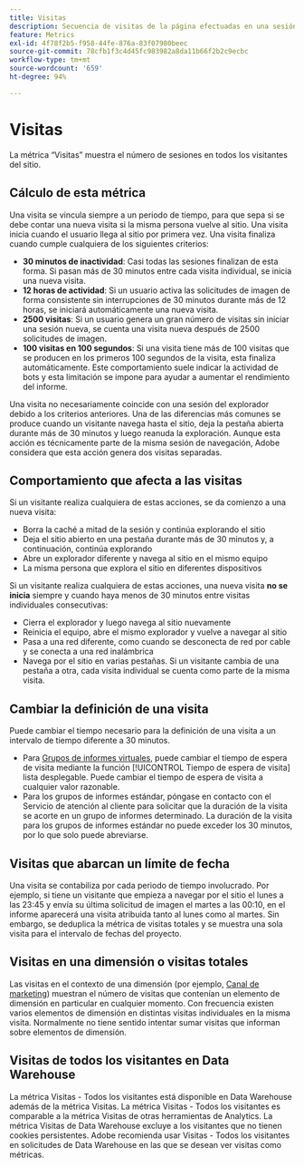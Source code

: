 ```yaml
---
title: Visitas
description: Secuencia de visitas de la página efectuadas en una sesión.
feature: Metrics
exl-id: 4f78f2b5-f958-44fe-876a-83f07980beec
source-git-commit: 78cfb1f3c4d45fc983982a8da11b66f2b2c9ecbc
workflow-type: tm+mt
source-wordcount: '659'
ht-degree: 94%

---
```


# Visitas

La métrica “Visitas” muestra el número de sesiones en todos los visitantes del sitio.

## Cálculo de esta métrica

Una visita se vincula siempre a un periodo de tiempo, para que sepa si se debe contar una nueva visita si la misma persona vuelve al sitio. Una visita inicia cuando el usuario llega al sitio por primera vez. Una visita finaliza cuando cumple cualquiera de los siguientes criterios:

* **30 minutos de inactividad**: Casi todas las sesiones finalizan de esta forma. Si pasan más de 30 minutos entre cada visita individual, se inicia una nueva visita.
* **12 horas de actividad**: Si un usuario activa las solicitudes de imagen de forma consistente sin interrupciones de 30 minutos durante más de 12 horas, se iniciará automáticamente una nueva visita.
* **2500 visitas**: Si un usuario genera un gran número de visitas sin iniciar una sesión nueva, se cuenta una visita nueva después de 2500 solicitudes de imagen.
* **100 visitas en 100 segundos**: Si una visita tiene más de 100 visitas que se producen en los primeros 100 segundos de la visita, esta finaliza automáticamente. Este comportamiento suele indicar la actividad de bots y esta limitación se impone para ayudar a aumentar el rendimiento del informe.

Una visita no necesariamente coincide con una sesión del explorador debido a los criterios anteriores. Una de las diferencias más comunes se produce cuando un visitante navega hasta el sitio, deja la pestaña abierta durante más de 30 minutos y luego reanuda la exploración. Aunque esta acción es técnicamente parte de la misma sesión de navegación, Adobe considera que esta acción genera dos visitas separadas.

## Comportamiento que afecta a las visitas

Si un visitante realiza cualquiera de estas acciones, se da comienzo a una nueva visita:

* Borra la caché a mitad de la sesión y continúa explorando el sitio
* Deja el sitio abierto en una pestaña durante más de 30 minutos y, a continuación, continúa explorando
* Abre un explorador diferente y navega al sitio en el mismo equipo
* La misma persona que explora el sitio en diferentes dispositivos

Si un visitante realiza cualquiera de estas acciones, una nueva visita **no se inicia** siempre y cuando haya menos de 30 minutos entre visitas individuales consecutivas:

* Cierra el explorador y luego navega al sitio nuevamente
* Reinicia el equipo, abre el mismo explorador y vuelve a navegar al sitio
* Pasa a una red diferente, como cuando se desconecta de red por cable y se conecta a una red inalámbrica
* Navega por el sitio en varias pestañas. Si un visitante cambia de una pestaña a otra, cada visita individual se cuenta como parte de la misma visita.

## Cambiar la definición de una visita

Puede cambiar el tiempo necesario para la definición de una visita a un intervalo de tiempo diferente a 30 minutos.

* Para [Grupos de informes virtuales](../vrs/vrs-about.md), puede cambiar el tiempo de espera de visita mediante la función [!UICONTROL Tiempo de espera de visita] lista desplegable. Puede cambiar el tiempo de espera de visita a cualquier valor razonable.
* Para los grupos de informes estándar, póngase en contacto con el Servicio de atención al cliente para solicitar que la duración de la visita se acorte en un grupo de informes determinado. La duración de la visita para los grupos de informes estándar no puede exceder los 30 minutos, por lo que solo puede abreviarse.

## Visitas que abarcan un límite de fecha

Una visita se contabiliza por cada periodo de tiempo involucrado. Por ejemplo, si tiene un visitante que empieza a navegar por el sitio el lunes a las 23:45 y envía su última solicitud de imagen el martes a las 00:10, en el informe aparecerá una visita atribuida tanto al lunes como al martes. Sin embargo, se deduplica la métrica de visitas totales y se muestra una sola visita para el intervalo de fechas del proyecto.

## Visitas en una dimensión o visitas totales

Las visitas en el contexto de una dimensión (por ejemplo, [Canal de marketing](../dimensions/marketing-channel.md)) muestran el número de visitas que contenían un elemento de dimensión en particular en cualquier momento. Con frecuencia existen varios elementos de dimensión en distintas visitas individuales en la misma visita. Normalmente no tiene sentido intentar sumar visitas que informan sobre elementos de dimensión.

## Visitas de todos los visitantes en Data Warehouse

La métrica Visitas - Todos los visitantes está disponible en Data Warehouse además de la métrica Visitas. La métrica Visitas - Todos los visitantes es comparable a la métrica Visitas de otras herramientas de Analytics. La métrica Visitas de Data Warehouse excluye a los visitantes que no tienen cookies persistentes. Adobe recomienda usar Visitas - Todos los visitantes en solicitudes de Data Warehouse en las que se desean ver visitas como métricas.
